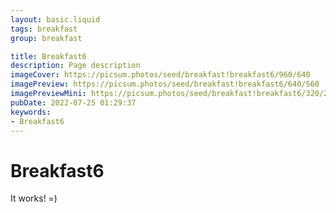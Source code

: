 ```yaml
---
layout: basic.liquid
tags: breakfast
group: breakfast

title: Breakfast6
description: Page description
imageCover: https://picsum.photos/seed/breakfast!breakfast6/960/640
imagePreview: https://picsum.photos/seed/breakfast!breakfast6/640/560
imagePreviewMini: https://picsum.photos/seed/breakfast!breakfast6/320/240
pubDate: 2022-07-25 01:29:37
keywords:
- Breakfast6
---
```


# Breakfast6

It works! =)
